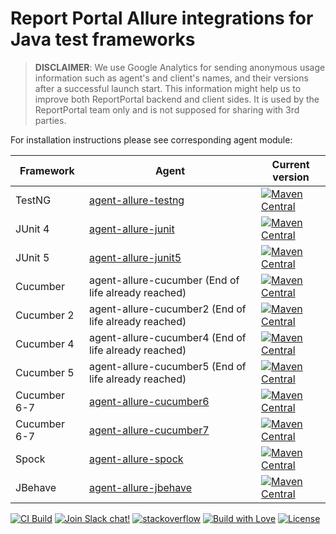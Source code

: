 # Report Portal Allure integrations for Java test frameworks

> **DISCLAIMER**: We use Google Analytics for sending anonymous usage information such as agent's and client's names,
> and their versions after a successful launch start. This information might help us to improve both ReportPortal
> backend and client sides. It is used by the ReportPortal team only and is not supposed for sharing with 3rd parties.

For installation instructions please see corresponding agent module:

| Framework    | Agent                                                 | Current version                                                                                                                                                                                                       |
|--------------|-------------------------------------------------------|-----------------------------------------------------------------------------------------------------------------------------------------------------------------------------------------------------------------------|
| TestNG       | [agent-allure-testng](agent-allure-testng/)           | [![Maven Central](https://img.shields.io/maven-central/v/com.epam.reportportal/agent-allure-testng.svg?label=Maven%20Central)](https://central.sonatype.com/artifact/com.epam.reportportal/agent-allure-testng)       |
| JUnit 4      | [agent-allure-junit](agent-allure-junit/)             | [![Maven Central](https://img.shields.io/maven-central/v/com.epam.reportportal/agent-allure-junit.svg?label=Maven%20Central)](https://central.sonatype.com/artifact/com.epam.reportportal/agent-allure-junit)         |
| JUnit 5      | [agent-allure-junit5](agent-allure-junit5/)           | [![Maven Central](https://img.shields.io/maven-central/v/com.epam.reportportal/agent-allure-junit5.svg?label=Maven%20Central)](https://central.sonatype.com/artifact/com.epam.reportportal/agent-allure-junit5)       |
| Cucumber     | agent-allure-cucumber (End of life already reached)   | [![Maven Central](https://img.shields.io/maven-central/v/com.epam.reportportal/agent-allure-cucumber.svg?label=Maven%20Central)](https://central.sonatype.com/artifact/com.epam.reportportal/agent-allure-cucumber)   |
| Cucumber 2   | agent-allure-cucumber2 (End of life already reached)  | [![Maven Central](https://img.shields.io/maven-central/v/com.epam.reportportal/agent-allure-cucumber2.svg?label=Maven%20Central)](https://central.sonatype.com/artifact/com.epam.reportportal/agent-allure-cucumber2) |
| Cucumber 4   | agent-allure-cucumber4 (End of life already reached)  | [![Maven Central](https://img.shields.io/maven-central/v/com.epam.reportportal/agent-allure-cucumber4.svg?label=Maven%20Central)](https://central.sonatype.com/artifact/com.epam.reportportal/agent-allure-cucumber4) |
| Cucumber 5   | agent-allure-cucumber5 (End of life already reached)  | [![Maven Central](https://img.shields.io/maven-central/v/com.epam.reportportal/agent-allure-cucumber5.svg?label=Maven%20Central)](https://central.sonatype.com/artifact/com.epam.reportportal/agent-allure-cucumber5) |
| Cucumber 6-7 | [agent-allure-cucumber6](agent-allure-cucumber6/)     | [![Maven Central](https://img.shields.io/maven-central/v/com.epam.reportportal/agent-allure-cucumber6.svg?label=Maven%20Central)](https://central.sonatype.com/artifact/com.epam.reportportal/agent-allure-cucumber6) |
| Cucumber 6-7 | [agent-allure-cucumber7](agent-allure-cucumber7/)     | [![Maven Central](https://img.shields.io/maven-central/v/com.epam.reportportal/agent-allure-cucumber7.svg?label=Maven%20Central)](https://central.sonatype.com/artifact/com.epam.reportportal/agent-allure-cucumber6) |
| Spock        | [agent-allure-spock](agent-allure-spock/)             | [![Maven Central](https://img.shields.io/maven-central/v/com.epam.reportportal/agent-allure-spock.svg?label=Maven%20Central)](https://central.sonatype.com/artifact/com.epam.reportportal/agent-allure-spock)         |
| JBehave      | [agent-allure-jbehave](agent-allure-jbehave/)         | [![Maven Central](https://img.shields.io/maven-central/v/com.epam.reportportal/agent-allure-jbehave.svg?label=Maven%20Central)](https://central.sonatype.com/artifact/com.epam.reportportal/agent-allure-jbehave)     |

[![CI Build](https://github.com/reportportal/allure-java/actions/workflows/ci.yml/badge.svg)](https://github.com/reportportal/allure-java/actions/workflows/ci.yml)
[![Join Slack chat!](https://img.shields.io/badge/slack-join-brightgreen.svg)](https://slack.epmrpp.reportportal.io/)
[![stackoverflow](https://img.shields.io/badge/reportportal-stackoverflow-orange.svg?style=flat)](http://stackoverflow.com/questions/tagged/reportportal)
[![Build with Love](https://img.shields.io/badge/build%20with-❤%EF%B8%8F%E2%80%8D-lightgrey.svg)](http://reportportal.io?style=flat)
[![License](https://img.shields.io/badge/License-Apache%202.0-blue.svg)](https://opensource.org/licenses/Apache-2.0)
